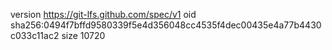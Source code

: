 version https://git-lfs.github.com/spec/v1
oid sha256:0494f7bffd9580339f5e4d356048cc4535f4dec00435e4a77b4430c033c11ac2
size 10720

